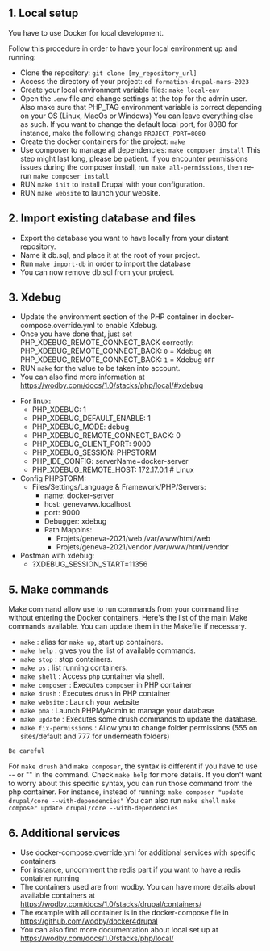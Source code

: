 ## 1. Local setup

You have to use Docker for local development.

Follow this procedure in order to have your local environment up and running:

* Clone the repository: `git clone [my_repository_url]`
* Access the directory of your project: `cd formation-drupal-mars-2023`
* Create your local environment variable files: `make local-env`
* Open the `.env` file and change settings at the top for the admin user.
Also make sure that PHP_TAG environment variable is correct depending on your OS
(Linux, MacOs or Windows)
You can leave everything else as such.
If you want to change the default local port, for 8080 for instance,
make the following change `PROJECT_PORT=8080`
* Create the docker containers for the project: `make`
* Use composer to manage all dependencies: `make composer install`
This step might last long, please be patient. If you encounter permissions issues during the composer install, run `make all-permissions`, then re-run `make composer install`
* RUN `make init` to install Drupal with your configuration.
* RUN `make website` to launch your website.

## 2. Import existing database and files
* Export the database you want to have locally from your distant repository.
* Name it db.sql, and place it at the root of your project.
* Run `make import-db` in order to import the database
* You can now remove db.sql from your project.

## 3. Xdebug
* Update the environment section of the PHP container in docker-compose.override.yml
to enable Xdebug.
* Once you have done that, just set PHP_XDEBUG_REMOTE_CONNECT_BACK correctly:
PHP_XDEBUG_REMOTE_CONNECT_BACK: `0` = Xdebug `ON`
PHP_XDEBUG_REMOTE_CONNECT_BACK: `1` = Xdebug `OFF`
* RUN `make` for the value to be taken into account.
* You can also find more information at https://wodby.com/docs/1.0/stacks/php/local/#xdebug
- For linux:
  * PHP_XDEBUG: 1
  * PHP_XDEBUG_DEFAULT_ENABLE: 1
  * PHP_XDEBUG_MODE: debug
  * PHP_XDEBUG_REMOTE_CONNECT_BACK: 0
  * PHP_XDEBUG_CLIENT_PORT: 9000
  * PHP_XDEBUG_SESSION: PHPSTORM
  * PHP_IDE_CONFIG: serverName=docker-server
  * PHP_XDEBUG_REMOTE_HOST: 172.17.0.1 # Linux
- Config PHPSTORM:
  - Files/Settings/Language & Framework/PHP/Servers:
    * name: docker-server
    * host: genevaww.localhost
    * port: 9000
    * Debugger: xdebug
    * Path Mappins:
      * Projets/geneva-2021/web /var/www/html/web
      * Projets/geneva-2021/vendor /var/www/html/vendor
- Postman with xdebug:
  * ?XDEBUG_SESSION_START=11356

## 5. Make commands
Make command allow use to run commands from your command line without entering the Docker containers.
Here's the list of the main Make commands available.
You can update them in the Makefile if necessary.
* `make` : alias for `make up`, start up containers.
* `make help` : gives you the list of available commands.
* `make stop` : stop containers.
* `make ps` : list running containers.
* `make shell` : Access `php` container via shell.
* `make composer` : Executes `composer` in PHP container
* `make drush` : Executes `drush` in PHP container
* `make website` : Launch your website
* `make pma` : Launch PHPMyAdmin to manage your database
* `make update` : Executes some drush commands to update the database.
* `make fix-permissions` : Allow you to change folder permissions (555 on sites/default and 777 for underneath folders)

`Be careful`

For `make drush` and `make composer`, the syntax is different if you have to use -- or "" in the command.
Check `make help` for more details.
If you don't want to worry about this specific syntax, you can run those command from the php container.
For instance, instead of running:
`make composer "update drupal/core --with-dependencies"`
You can also run
`make shell`
`make composer update drupal/core --with-dependencies`

## 6. Additional services
* Use docker-compose.override.yml for additional services with specific containers
* For instance, uncomment the redis part if you want to have a redis container running
* The containers used are from wodby.
You can have more details about available containers at https://wodby.com/docs/1.0/stacks/drupal/containers/
* The example with all container is in the docker-compose file in https://github.com/wodby/docker4drupal
* You can also find more documentation about local set up at https://wodby.com/docs/1.0/stacks/php/local/

